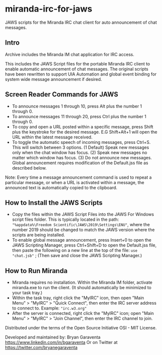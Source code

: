 # miranda-irc-for-jaws
JAWS scripts for the Miranda IRC chat client for auto announcement of chat messages.

Intro
-----

Archive includes the Miranda IM chat application for IRC access.

This includes the JAWS Script files for the portable Miranda IRC client to enable automatic announcement of chat messages. The original scripts have been rewritten to support UIA Automation and global event binding for system wide message announcement if desired.

Screen Reader Commands for JAWS
-----

* To announce messages 1 through 10, press Alt plus the number 1 through 0.
* To announce messages 11 through 20, press Ctrl plus the number 1 through 0.
* To copy and open a URL posted within a specific message, press Shift plus the keystroke for the desired message. E.G Shift+Alt+1 will open the URL within the latest message received.
* To toggle the automatic speech of incoming messages, press Ctrl+S. This will switch between 3 options. (1 Default) Speak new messages only when the chat window has focus. (2) Speak new messages no matter which window has focus. (3) Do not announce new messages. Global announcement requires modification of the Default.jss file as described below.

Note: Every time a message announcement command is used to repeat a particular message, or when a URL is activated within a message, the announced text is automatically copied to the clipboard.

How to Install the JAWS Scripts
-----

* Copy the files within the JAWS Script Files into the JAWS For Windows script files folder. This is typically located in the path: `"%appdata%\Freedom Scientific\JAWS\2019\Settings\ENU"`, where the number 2019 should be changed to match the JAWS version where the scripts are being installed.
* To enable global message announcement, press Insert+0 to open the JAWS Scripting Manager, press Ctrl+Shift+D to open the Default.jss file, then paste the following on a new line at the top of the file: `use "chat.jsb"` ; (Then save and close the JAWS Scripting Manager.)

How to Run Miranda
-----

* Miranda requires no installation. Within the Miranda IM folder, activate miranda.exe to run the client. (It should automatically be minimized to your task tray.)
* Within the task tray, right click the "MyIRC" icon, then open "Main Menu" > "MyIRC" > "Quick Connect", then enter the IRC server address to connect to. Example: `"irc.w3.org"`
* After the server is connected, right click the "MyIRC" icon; open "Main Menu" > "MyIRC" > "Join Channel", then enter the IRC channel to join.

Distributed under the terms of the Open Source Initiative OSI - MIT License.

Developed and maintained by: Bryan Garaventa https://www.linkedin.com/in/bgaraventa
Or on Twitter at https://twitter.com/bryanegaraventa
